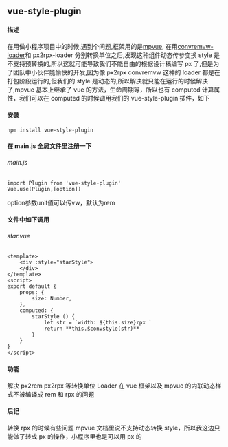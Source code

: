 ## vue-style-plugin

#### 描述
   在用做小程序项目中的时候,遇到个问题,框架用的是[mpvue](https://github.com/Meituan-Dianping/mpvue),
在用[convremvw-loader](https://github.com/huatao1990/convremvw-loader)和 px2rpx-loader 分别转换单位之后,发现这种组件动态传参变换 style 是不支持预转换的,所以这就可能导致我们不能自由的根据设计稿编写 px 了,但是为了团队中小伙伴能愉快的开发,因为像 px2rpx convremvw 这种的 loader 都是在打包阶段运行的,但我们的 style 是动态的,所以解决就只能在运行的时候解决了,mpvue 基本上继承了 vue 的方法，生命周期等，所以也有 computed 计算属性，我们可以在 computed 的时候调用我们的 vue-style-plugin 插件，如下

#### 安装

```
npm install vue-style-plugin
```

#### 在 main.js 全局文件里注册一下

###### _main.js_

```
import Plugin from 'vue-style-plugin'
Vue.use(Plugin,[option])
```
option参数unit值可以传vw，默认为rem
#### 文件中如下调用

###### _star.vue_

```
<template>
	<div :style="starStyle">
    </div>
</template>
<script>
export default {
    props: {
        size: Number,
    },
    computed: {
        starStyle () {
            let str = `width: ${this.size}rpx `
            return **this.$convstyle(str)**
        }
    }
}
</script>
```

#### 功能

解决 px2rem px2rpx 等转换单位 Loader 在 vue 框架以及 mpvue 的内联动态样式不被编译成 rem 和 rpx 的问题

#### 后记

转换 rpx 的时候有些问题 mpvue 文档里说不支持动态转换 style，所以我这边只能做了转成 px 的操作，小程序里也是可以用 px 的
